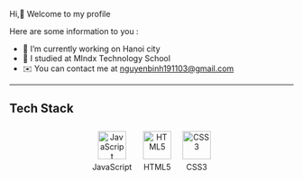 <style>
.tech-stack {
   display: flex;
   flex-wrap: wrap;
   justify-content: center;
   align-items: center;
}

.item {
  margin: 10px;
  text-align: center;
}

.item img {
  width: 50px;
  height: 50px;
}

.item p {
  margin-top: 5px;
  font-size: 14px;
}
   
</style>

Hi,👋 Welcome to my profile

Here are some information to you :

   - 🔭 I’m currently working on Hanoi city
   - 🌱 I studied at MIndx Technology School
   - ✉️ You can contact me at nguyenbinh191103@gmail.com

<hr/>

## Tech Stack

<div class="tech-stack">
  <div class="item">
    <img src="https://raw.githubusercontent.com/your-username/your-project/master/assets/icons/javascript.svg" alt="JavaScript">
    <p>JavaScript</p>
  </div>
  <div class="item">
    <img src="https://raw.githubusercontent.com/your-username/your-project/master/assets/icons/html5.svg" alt="HTML5">
    <p>HTML5</p>
  </div>
  <div class="item">
    <img src="https://raw.githubusercontent.com/your-username/your-project/master/assets/icons/css3.svg" alt="CSS3">
    <p>CSS3</p>
  </div>
  </div>
